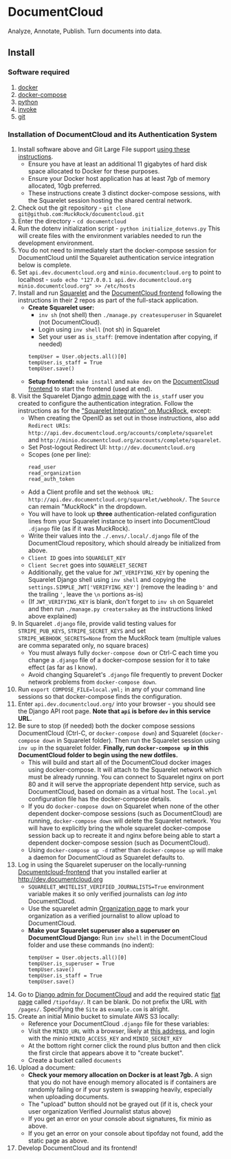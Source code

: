 # DocumentCloud

Analyze, Annotate, Publish. Turn documents into data.

## Install

### Software required

1. [docker][docker-install]
2. [docker-compose][docker-compose-install]
3. [python][python-install]
4. [invoke][invoke-install]
5. [git][git-install]

### Installation of DocumentCloud and its Authentication System

1. Install software above and Git Large File support [using these instructions](https://docs.github.com/en/repositories/working-with-files/managing-large-files/installing-git-large-file-storage). 
   - Ensure you have at least an additional 11 gigabytes of hard disk space allocated to Docker for these purposes.
   - Ensure your Docker host application has at least 7gb of memory allocated, 10gb preferred. 
   - These instructions create 3 distinct docker-compose sessions, with the Squarelet session hosting the shared central network. 
2. Check out the git repository - `git clone git@github.com:MuckRock/documentcloud.git`
3. Enter the directory - `cd documentcloud`
4. Run the dotenv initialization script - `python initialize_dotenvs.py`
   This will create files with the environment variables needed to run the development environment.
5. You do not need to immediately start the docker-compose session for DocumentCloud until the Squarelet authentication service integration below is complete.
6. Set `api.dev.documentcloud.org` and `minio.documentcloud.org` to point to localhost - `sudo echo "127.0.0.1 api.dev.documentcloud.org minio.documentcloud.org" >> /etc/hosts`
7. Install and run [Squarelet](https://github.com/muckrock/squarelet) and the [DocumentCloud frontend](https://github.com/muckrock/documentcloud-frontend) following the instructions in their 2 repos as part of the full-stack application. 
    - **Create Squarelet user:** 
      - `inv sh` (not shell) then `./manage.py createsuperuser` in Squarelet (not DocumentCloud).
      - Login using `inv shell` (not sh) in Squarelet
      - Set your user as `is_staff`: (remove indentation after copying, if needed)
      ```
      tempUser = User.objects.all()[0]
      tempUser.is_staff = True
      tempUser.save()
      ```
   - **Setup frontend:** `make install` and `make dev` on the [DocumentCloud frontend](https://github.com/muckrock/documentcloud-frontend) to start the frontend (used at end).
8. Visit the Squarelet Django [admin page](http://dev.squarelet.local) with the `is_staff` user you created to configure the authentication integration. Follow the instructions as for the ["Squarelet Integration" on MuckRock](https://github.com/muckrock/muckrock/#squarelet-integration), except:
   - When creating the OpenID as set out in those instructions, also add `Redirect URIs`: `http://api.dev.documentcloud.org/accounts/complete/squarelet` and `http://minio.documentcloud.org/accounts/complete/squarelet`. 
   - Set Post-logout Redirect UI: `http://dev.documentcloud.org`
   - Scopes (one per line): 
      ```
      read_user
      read_organization
      read_auth_token
      ```
   - Add a Client profile and set the `Webhook URL`: `http://api.dev.documentcloud.org/squarelet/webhook/`. The `Source` can remain "MuckRock" in the dropdown.
   - You will have to look up **three** authentication-related configuration lines from your Squarelet instance to insert into DocumentCloud `.django` file (as if it was MuckRock). 
   - Write their values into the `./.envs/.local/.django` file of the DocumentCloud repository, which should already be initialized from above.
   - `Client ID` goes into `SQUARELET_KEY`
   - `Client Secret` goes into `SQUARELET_SECRET`
   - Additionally, get the value for `JWT_VERIFYING_KEY` by opening the Squarelet Django shell using `inv shell` and copying the `settings.SIMPLE_JWT['VERIFYING_KEY']` (remove the leading `b'` and the trailing `'`, leave the `\n` portions as-is)
   - (If `JWT_VERIFYING_KEY` is blank, don't forget to `inv sh` on Squarelet and then run `./manage.py creatersakey` as the instructions linked above explained)
9. In Squarelet `.django` file, provide valid testing values for `STRIPE_PUB_KEYS`, `STRIPE_SECRET_KEYS` and set `STRIPE_WEBHOOK_SECRETS=None` from the MuckRock team (multiple values are comma separated only, no square braces)
      - You must always fully `docker-compose down` or Ctrl-C each time you change a `.django` file of a docker-compose session for it to take effect (as far as I know).
      - Avoid changing Squarelet's `.django` file frequently to prevent Docker network problems from `docker-compose down`.
10. Run `export COMPOSE_FILE=local.yml;` in any of your command line sessions so that docker-compose finds the configuration.
11. Enter `api.dev.documentcloud.org/` into your browser - you should see the Django API root page. **Note that `api` is before `dev` in this service URL.**
12. Be sure to stop (if needed) both the docker compose sessions DocumentCloud (Ctrl-C, or `docker-compose down`) and Squarelet (`docker-compose down` in Squarelet folder). Then run the Squarelet session using `inv up` in the squarelet folder. **Finally, run `docker-compose up` in this DocumentCloud folder to begin using the new dotfiles.**
    -   This will build and start all of the DocumentCloud docker images using docker-compose. It will attach to the Squarelet network which must be already running. You can connect to Squarelet nginx on port 80 and it will serve the appropriate dependent http service, such as DocumentCloud, based on domain as a virtual host. The `local.yml` configuration file has the docker-compose details.
    - If you do `docker-compose down` on Squarelet when none of the other dependent docker-compose sessions (such as DocumentCloud) are running, `docker-compose down` will delete the Squarelet network. You will have to explicitly bring the whole squarelet docker-compose session back up to recreate it and nginx before being able to start a dependent docker-compose session (such as DocumentCloud).
    - Using `docker-compose up -d` rather than `docker-compose up` will make a daemon for DocumentCloud as Squarelet defaults to.
13. Log in using the Squarelet superuser on the locally-running [Documentcloud-frontend](https://github.com/muckrock/documentcloud-frontend) that you installed earlier at http://dev.documentcloud.org
    - `SQUARELET_WHITELIST_VERIFIED_JOURNALISTS=True` environment variable makes it so only verified journalists can *log into* DocumentCloud.
    - Use the squarelet admin [Organization page](http://dev.squarelet.local/admin/organizations/organization/) to mark your organization as a verified journalist to allow upload to DocumentCloud.
    - **Make your Squarelet superuser also a superuser on DocumentCloud Django:** Run `inv shell` in the DocumentCloud folder and use these commands (no indent):
      ```
      tempUser = User.objects.all()[0]
      tempUser.is_superuser = True
      tempUser.save()
      tempUser.is_staff = True
      tempUser.save()
      ```
14. Go to [Django admin for DocumentCloud](http://api.dev.documentcloud.org/admin) and add the required static [flat page](http://api.dev.documentcloud.org/admin/flatpages/flatpage/) called `/tipofday/`. It can be blank. Do not prefix the URL with `/pages/`. Specifying the `Site` as `example.com` is alright.
15. Create an initial Minio bucket to simulate AWS S3 locally: 
      - Reference your DocumentCloud `.django` file for these variables: 
      - Visit the `MINIO_URL` with a browser, likely at [this address](http://minio.documentcloud.org:9000), and login with the minio `MINIO_ACCESS_KEY` and `MINIO_SECRET_KEY`
      - At the bottom right corner click the round plus button and then click the first circle that appears above it to "create bucket".
      - Create a bucket called `documents`
16. Upload a document:
      - **Check your memory allocation on Docker is at least 7gb.** A sign that you do not have enough memory allocated is if containers are randomly failing or if your system is swapping heavily, especially when uploading documents.
      - The "upload" button should not be grayed out (if it is, check your user organization Verified Journalist status above)
      - If you get an error on your console about signatures, fix minio as above.
      - If you get an error on your console about tipofday not found, add the static page as above.
17. Develop DocumentCloud and its frontend!

   

[docker-install]: https://docs.docker.com/install/
[docker-compose-install]: https://docs.docker.com/compose/install/
[invoke-install]: http://www.pyinvoke.org/installing.html
[python-install]: https://www.python.org/downloads/
[git-install]: https://git-scm.com/downloads
